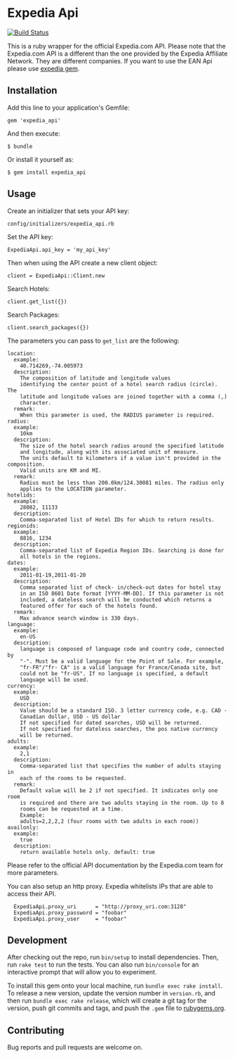 # Expedia Api

[![Build Status](https://travis-ci.org/hendricius/expedia_api.svg?branch=master)](https://travis-ci.org/hendricius/expedia_api)

This is a ruby wrapper for the official Expedia.com API. Please note that the Expedia.com API is a different than the one provided by the Expedia Affiliate Network. They are different companies. If you want to use the EAN Api please use [expedia gem](https://github.com/zaidakram/expedia).


## Installation

Add this line to your application's Gemfile:

```
gem 'expedia_api'
```

And then execute:

    $ bundle

Or install it yourself as:

    $ gem install expedia_api

## Usage

Create an initializer that sets your API key:

```
config/initializers/expedia_api.rb

````

Set the API key:

```
ExpediaApi.api_key = 'my_api_key'

```

Then when using the API create a new client object:

```
client = ExpediaApi::Client.new
```

Search Hotels:
```
client.get_list({})
```

Search Packages:

```
client.search_packages({})
```

The parameters you can pass to `get_list` are the following:

```
location:
  example:
    40.714269,-74.005973
  description:
    The composition of latitude and longitude values
    identifying the center point of a hotel search radius (circle). The
    latitude and longitude values are joined together with a comma (,)
    character.
  remark:
    When this parameter is used, the RADIUS parameter is required.
radius:
  example:
    10km
  description:
    The size of the hotel search radius around the specified latitude
    and longitude, along with its associated unit of measure.
    The units default to kilometers if a value isn't provided in the composition.
    Valid units are KM and MI.
  remark:
    Radius must be less than 200.0km/124.30081 miles. The radius only
    applies to the LOCATION parameter.
hotelids:
  example:
    28082, 11133
  description:
    Comma-separated list of Hotel IDs for which to return results.
regionids:
  example:
    8816, 1234
  description:
    Comma-separated list of Expedia Region IDs. Searching is done for
    all hotels in the regions.
dates:
  example:
    2011-01-19,2011-01-20
  description:
    Comma separated list of check- in/check-out dates for hotel stay
    in an ISO 8601 Date format [YYYY-MM-DD]. If this parameter is not
    included, a dateless search will be conducted which returns a
    featured offer for each of the hotels found.
  remark:
    Max advance search window is 330 days.
language:
  example:
    en-US
  description:
    language is composed of language code and country code, connected by
    "-". Must be a valid language for the Point of Sale. For example,
    "fr-FR"/"fr- CA" is a valid language for France/Canada site, but
    could not be "fr-US". If no language is specified, a default
    language will be used.
currency:
  example:
    USD
  description:
    Value should be a standard ISO. 3 letter currency code, e.g. CAD -
    Canadian dollar, USD - US dollar
    If not specified for dated searches, USD will be returned.
    If not specified for dateless searches, the pos native currency
    will be returned.
adults:
  example:
    2,1
  description:
    Comma-separated list that specifies the number of adults staying in
    each of the rooms to be requested.
  remark:
    Default value will be 2 if not specified. It indicates only one room
    is required and there are two adults staying in the room. Up to 8
    rooms can be requested at a time.
    Example:
    adults=2,2,2,2 (four rooms with two adults in each room))
availonly:
  example:
    true
  description:
    return available hotels only. default: true
```

Please refer to the official API documentation by the Expedia.com team for more parameters.

You can also setup an http proxy. Expedia whitelists IPs that are able to access their API.

```
  ExpediaApi.proxy_uri      = "http://proxy_uri.com:3128"
  ExpediaApi.proxy_password = "foobar"
  ExpediaApi.proxy_user     = "foobar"
```


## Development

After checking out the repo, run `bin/setup` to install dependencies. Then, run `rake test` to run the tests. You can also run `bin/console` for an interactive prompt that will allow you to experiment.

To install this gem onto your local machine, run `bundle exec rake install`. To release a new version, update the version number in `version.rb`, and then run `bundle exec rake release`, which will create a git tag for the version, push git commits and tags, and push the `.gem` file to [rubygems.org](https://rubygems.org).

## Contributing

Bug reports and pull requests are welcome on.

